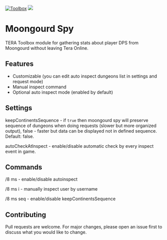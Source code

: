 [![Toolbox](https://img.shields.io/badge/Tera--Toolbox-latest-blueviolet)](https://github.com/tera-toolbox) ![](https://img.shields.io/github/license/SaltyMonkey/party-deaths-notifier)

# Moongourd Spy

TERA Toolbox module for gathering stats about player DPS from Moongourd without leaving Tera Online.

## Features

- Customizable (you can edit auto inspect dungeons list in settings and request mode)
- Manual inspect command
- Optional auto inspect mode (enabled by default)

## Settings

keepContinentsSequence - if `true` then moongourd spy will preserve sequence of dungeons when doing requests (slower but more organized output), false - faster but data can be displayed not in defined sequence. Default: false.

autoCheckAtInspect - enable/disable automatic check by every inspect event in game.

## Commands

/8 ms - enable/disable autoinspect

/8 ms i <name> - manually inspect user by username

/8 ms seq - enable/disable keepContinentsSequence

## Contributing

Pull requests are welcome. For major changes, please open an issue first to discuss what you would like to change.
